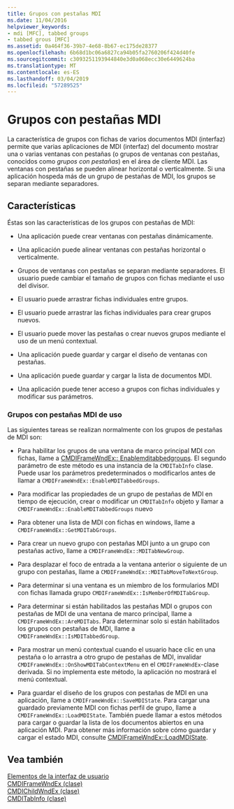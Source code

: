 ```yaml
---
title: Grupos con pestañas MDI
ms.date: 11/04/2016
helpviewer_keywords:
- mdi [MFC], tabbed groups
- tabbed grous [MFC]
ms.assetid: 0a464f36-39b7-4e68-8b67-ec175de28377
ms.openlocfilehash: 6b68d1bc06a6827ca94b05fa2760206f424d40fe
ms.sourcegitcommit: c3093251193944840e3d0a068ecc30e6449624ba
ms.translationtype: MT
ms.contentlocale: es-ES
ms.lasthandoff: 03/04/2019
ms.locfileid: "57289525"
---
```

# <a name="mdi-tabbed-groups"></a>Grupos con pestañas MDI

La característica de grupos con fichas de varios documentos MDI (interfaz) permite que varias aplicaciones de MDI (interfaz) del documento mostrar una o varias ventanas con pestañas (o grupos de ventanas con pestañas, conocidos como *grupos con pestañas*) en el área de cliente MDI. Las ventanas con pestañas se pueden alinear horizontal o verticalmente. Si una aplicación hospeda más de un grupo de pestañas de MDI, los grupos se separan mediante separadores.

## <a name="features"></a>Características

Éstas son las características de los grupos con pestañas de MDI:

- Una aplicación puede crear ventanas con pestañas dinámicamente.

- Una aplicación puede alinear ventanas con pestañas horizontal o verticalmente.

- Grupos de ventanas con pestañas se separan mediante separadores. El usuario puede cambiar el tamaño de grupos con fichas mediante el uso del divisor.

- El usuario puede arrastrar fichas individuales entre grupos.

- El usuario puede arrastrar las fichas individuales para crear grupos nuevos.

- El usuario puede mover las pestañas o crear nuevos grupos mediante el uso de un menú contextual.

- Una aplicación puede guardar y cargar el diseño de ventanas con pestañas.

- Una aplicación puede guardar y cargar la lista de documentos MDI.

- Una aplicación puede tener acceso a grupos con fichas individuales y modificar sus parámetros.

### <a name="using-mdi-tabbed-groups"></a>Grupos con pestañas MDI de uso

Las siguientes tareas se realizan normalmente con los grupos de pestañas de MDI son:

- Para habilitar los grupos de una ventana de marco principal MDI con fichas, llame a [CMDIFrameWndEx:: Enablemditabbedgroups](../mfc/reference/cmdiframewndex-class.md#enablemditabbedgroups). El segundo parámetro de este método es una instancia de la `CMDITabInfo` clase. Puede usar los parámetros predeterminados o modificarlos antes de llamar a `CMDIFrameWndEx::EnableMDITabbedGroups`.

- Para modificar las propiedades de un grupo de pestañas de MDI en tiempo de ejecución, crear o modificar un `CMDITabInfo` objeto y llamar a `CMDIFrameWndEx::EnableMDITabbedGroups` nuevo

- Para obtener una lista de MDI con fichas en windows, llame a `CMDIFrameWndEx::GetMDITabGroups`.

- Para crear un nuevo grupo con pestañas MDI junto a un grupo con pestañas activo, llame a `CMDIFrameWndEx::MDITabNewGroup`.

- Para desplazar el foco de entrada a la ventana anterior o siguiente de un grupo con pestañas, llame a `CMDIFrameWndEx::MDITabMoveToNextGroup`.

- Para determinar si una ventana es un miembro de los formularios MDI con fichas llamada grupo `CMDIFrameWndEx::IsMemberOfMDITabGroup`.

- Para determinar si están habilitados las pestañas MDI o grupos con pestañas de MDI de una ventana de marco principal, llame a `CMDIFrameWndEx::AreMDITabs`. Para determinar solo si están habilitados los grupos con pestañas de MDI, llame a `CMDIFrameWndEx::IsMDITabbedGroup`.

- Para mostrar un menú contextual cuando el usuario hace clic en una pestaña o lo arrastra a otro grupo de pestañas de MDI, invalidar `CMDIFrameWndEx::OnShowMDITabContextMenu` en el `CMDIFrameWndEx`-clase derivada. Si no implementa este método, la aplicación no mostrará el menú contextual.

- Para guardar el diseño de los grupos con pestañas de MDI en una aplicación, llame a `CMDIFrameWndEx::SaveMDIState`. Para cargar una guardado previamente MDI con fichas perfil de grupo, llame a `CMDIFrameWndEx::LoadMDIState`. También puede llamar a estos métodos para cargar o guardar la lista de los documentos abiertos en una aplicación MDI. Para obtener más información sobre cómo guardar y cargar el estado MDI, consulte [CMDIFrameWndEx::LoadMDIState](../mfc/reference/cmdiframewndex-class.md#loadmdistate).

## <a name="see-also"></a>Vea también

[Elementos de la interfaz de usuario](../mfc/user-interface-elements-mfc.md)<br/>
[CMDIFrameWndEx (clase)](../mfc/reference/cmdiframewndex-class.md)<br/>
[CMDIChildWndEx (clase)](../mfc/reference/cmdichildwndex-class.md)<br/>
[CMDITabInfo (clase)](../mfc/reference/cmditabinfo-class.md)
